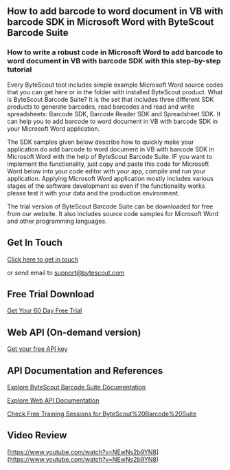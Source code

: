 ## How to add barcode to word document in VB with barcode SDK in Microsoft Word with ByteScout Barcode Suite

### How to write a robust code in Microsoft Word to add barcode to word document in VB with barcode SDK with this step-by-step tutorial

Every ByteScout tool includes simple example Microsoft Word source codes that you can get here or in the folder with installed ByteScout product. What is ByteScout Barcode Suite? It is the set that includes three different SDK products to generate barcodes, read barcodes and read and write spreadsheets: Barcode SDK, Barcode Reader SDK and Spreadsheet SDK. It can help you to add barcode to word document in VB with barcode SDK in your Microsoft Word application.

The SDK samples given below describe how to quickly make your application do add barcode to word document in VB with barcode SDK in Microsoft Word with the help of ByteScout Barcode Suite. IF you want to implement the functionality, just copy and paste this code for Microsoft Word below into your code editor with your app, compile and run your application. Applying Microsoft Word application mostly includes various stages of the software development so even if the functionality works please test it with your data and the production environment.

The trial version of ByteScout Barcode Suite can be downloaded for free from our website. It also includes source code samples for Microsoft Word and other programming languages.

## Get In Touch

[Click here to get in touch](https://bytescout.zendesk.com/hc/en-us/requests/new?subject=ByteScout%20Barcode%20Suite%20Question)

or send email to [support@bytescout.com](mailto:support@bytescout.com?subject=ByteScout%20Barcode%20Suite%20Question) 

## Free Trial Download

[Get Your 60 Day Free Trial](https://bytescout.com/download/web-installer?utm_source=github-readme)

## Web API (On-demand version)

[Get your free API key](https://pdf.co/documentation/api?utm_source=github-readme)

## API Documentation and References

[Explore ByteScout Barcode Suite Documentation](https://bytescout.com/documentation/index.html?utm_source=github-readme)

[Explore Web API Documentation](https://pdf.co/documentation/api?utm_source=github-readme)

[Check Free Training Sessions for ByteScout%20Barcode%20Suite](https://academy.bytescout.com/)

## Video Review

[https://www.youtube.com/watch?v=NEwNs2b9YN8](https://www.youtube.com/watch?v=NEwNs2b9YN8)